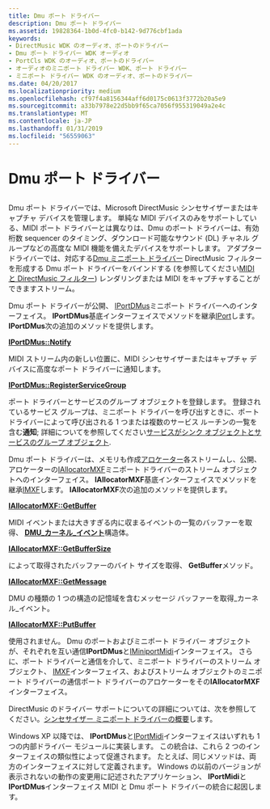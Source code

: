 ```yaml
---
title: Dmu ポート ドライバー
description: Dmu ポート ドライバー
ms.assetid: 19828364-1b0d-4fc0-b142-9d776cbf1ada
keywords:
- DirectMusic WDK のオーディオ、ポートのドライバー
- Dmu ポート ドライバー WDK オーディオ
- PortCls WDK のオーディオ、ポートのドライバー
- オーディオのミニポート ドライバー WDK、ポート ドライバー
- ミニポート ドライバー WDK のオーディオ、ポートのドライバー
ms.date: 04/20/2017
ms.localizationpriority: medium
ms.openlocfilehash: cf97f4a8156344aff6d0175c0613f3772b20a5e9
ms.sourcegitcommit: a33b7978e22d5bb9f65ca7056f955319049a2e4c
ms.translationtype: MT
ms.contentlocale: ja-JP
ms.lasthandoff: 01/31/2019
ms.locfileid: "56559063"
---
```

# <a name="dmus-port-driver"></a>Dmu ポート ドライバー


## <span id="dmus_port_driver"></span><span id="DMUS_PORT_DRIVER"></span>


Dmu ポート ドライバーでは、Microsoft DirectMusic シンセサイザーまたはキャプチャ デバイスを管理します。 単純な MIDI デバイスのみをサポートしている、MIDI ポート ドライバーとは異なりは、Dmu のポート ドライバーは、有効桁数 sequencer のタイミング、ダウンロード可能なサウンド (DL) チャネル グループなどの高度な MIDI 機能を備えたデバイスをサポートします。 アダプター ドライバーでは、対応する[Dmu ミニポート ドライバー](dmus-miniport-driver.md) DirectMusic フィルターを形成する Dmu ポート ドライバーをバインドする (を参照してください[MIDI と DirectMusic フィルター](midi-and-directmusic-filters.md)) レンダリングまたは MIDI をキャプチャすることができますストリーム。

Dmu ポート ドライバーが公開、 [IPortDMus](https://msdn.microsoft.com/library/windows/hardware/ff536879)ミニポート ドライバーへのインターフェイス。 **IPortDMus**基底インターフェイスでメソッドを継承[IPort](https://msdn.microsoft.com/library/windows/hardware/ff536842)します。 **IPortDMus**次の追加のメソッドを提供します。

[**IPortDMus::Notify**](https://msdn.microsoft.com/library/windows/hardware/ff536880)

MIDI ストリーム内の新しい位置に、MIDI シンセサイザーまたはキャプチャ デバイスに高度なポート ドライバーに通知します。

[**IPortDMus::RegisterServiceGroup**](https://msdn.microsoft.com/library/windows/hardware/ff536882)

ポート ドライバーとサービスのグループ オブジェクトを登録します。
登録されているサービス グループは、ミニポート ドライバーを呼び出すときに、ポート ドライバーによって呼び出される 1 つまたは複数のサービス ルーチンの一覧を含む**通知**; 詳細についてを参照してください[サービスがシンク オブジェクトとサービスのグループ オブジェクト](service-sink-and-service-group-objects.md).

Dmu ポート ドライバーは、メモリも作成[アロケーター](allocator.md)各ストリームし、公開、アロケーターの[IAllocatorMXF](https://msdn.microsoft.com/library/windows/hardware/ff536491)ミニポート ドライバーのストリーム オブジェクトへのインターフェイス。 **IAllocatorMXF**基底インターフェイスでメソッドを継承[IMXF](https://msdn.microsoft.com/library/windows/hardware/ff536782)します。 **IAllocatorMXF**次の追加のメソッドを提供します。

[**IAllocatorMXF::GetBuffer**](https://msdn.microsoft.com/library/windows/hardware/ff536492)

MIDI イベントまたは大きすぎる内に収まるイベントの一覧のバッファーを取得、 [ **DMU\_カーネル\_イベント**](https://msdn.microsoft.com/library/windows/hardware/ff536340)構造体。

[**IAllocatorMXF::GetBufferSize**](https://msdn.microsoft.com/library/windows/hardware/ff536493)

によって取得されたバッファーのバイト サイズを取得、 **GetBuffer**メソッド。

[**IAllocatorMXF::GetMessage**](https://msdn.microsoft.com/library/windows/hardware/ff536494)

DMU の種類の 1 つの構造の記憶域を含むメッセージ バッファーを取得\_カーネル\_イベント。

[**IAllocatorMXF::PutBuffer**](https://msdn.microsoft.com/library/windows/hardware/ff536495)

使用されません。
Dmu のポートおよびミニポート ドライバー オブジェクトが、それぞれを互い通信**IPortDMus**と[IMiniportMidi](https://msdn.microsoft.com/library/windows/hardware/ff536703)インターフェイス。 さらに、ポート ドライバーと通信を介して、ミニポート ドライバーのストリーム オブジェクト、 [IMXF](https://msdn.microsoft.com/library/windows/hardware/ff536782)インターフェイス、およびストリーム オブジェクトのミニポート ドライバーの通信ポート ドライバーのアロケーターをその**IAllocatorMXF**インターフェイス。

DirectMusic のドライバー サポートについての詳細については、次を参照してください。[シンセサイザー ミニポート ドライバーの概要](synthesizer-miniport-driver-overview.md)します。

Windows XP 以降では、 **IPortDMus**と[IPortMidi](https://msdn.microsoft.com/library/windows/hardware/ff536891)インターフェイスはいずれも 1 つの内部ドライバー モジュールに実装します。 この統合は、これら 2 つのインターフェイスの類似性によって促進されます。 たとえば、同じメソッドは、両方のインターフェイスに対して定義されます。 Windows の以前のバージョンが表示されないの動作の変更用に記述されたアプリケーション、 **IPortMidi**と**IPortDMus**インターフェイス MIDI と Dmu ポート ドライバーの統合に起因します。

 

 




